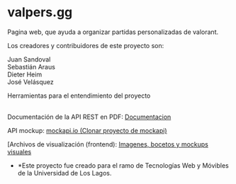 # valpers.gg 
Pagina web, que ayuda a organizar partidas personalizadas de valorant.

Los creadores y contribuidores de este proyecto son:

Juan Sandoval<br/>
Sebastián Araus<br/>
Dieter Heim<br/>
José Velásquez<br/>

Herramientas para el entendimiento del proyecto<br/><br/>

Documentación de la API REST en PDF:
[Documentacion](https://drive.google.com/file/d/1YfqxyKQ3IlEuOzJiJX93Do5-AzdpdYiG/view?usp=sharing)<br/>

API mockup:
[mockapi.io (Clonar proyecto de mockapi)](https://mockapi.io/clone/6341d50316ffb7e275d8acd8)<br/>

[Archivos de visualización (frontend):
[Imagenes, bocetos y mockups visuales]((https://drive.google.com/drive/folders/1_YqJD4KR7wAOTSrf14zK8uLj_ugnZOCb?usp=sharing))<br/>


* *Este proyecto fue creado para el ramo de Tecnologías Web y Móvibles de la Universidad de Los Lagos.
